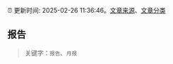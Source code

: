 :alarm_clock: 更新时间: 2025-02-26 11:36:46。[文章来源](/README.md)、[文章分类](/TAGS.md)

## 报告


> 关键字：`报告`、`月报`



